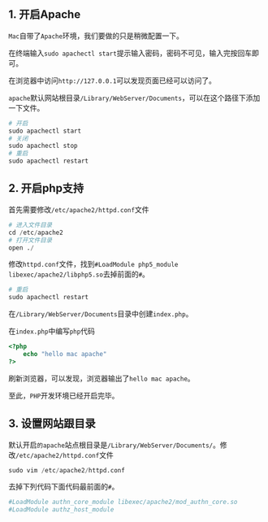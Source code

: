 ## 1. 开启Apache

```Mac```自带了```Apache```环境，我们要做的只是稍微配置一下。

在终端输入```sudo apachectl start```提示输入密码，密码不可见，输入完按回车即可。

在浏览器中访问```http://127.0.0.1```可以发现页面已经可以访问了。

```apache```默认网站根目录```/Library/WebServer/Documents```，可以在这个路径下添加一下文件。

```s
# 开启
sudo apachectl start
# 关闭
sudo apachectl stop
# 重启
sudo apachectl restart
```

## 2. 开启php支持

首先需要修改```/etc/apache2/httpd.conf```文件

```s
# 进入文件目录
cd /etc/apache2
# 打开文件目录
open ./
```

修改```httpd.conf```文件，找到```#LoadModule php5_module libexec/apache2/libphp5.so```去掉前面的```#```。

```s
# 重启
sudo apachectl restart 
```

在```/Library/WebServer/Documents```目录中创建```index.php```。

在```index.php```中编写```php```代码

```php
<?php
    echo "hello mac apache"
?>
```

刷新浏览器，可以发现，浏览器输出了```hello mac apache```。

至此，```PHP```开发环境已经开启完毕。

## 3. 设置网站跟目录

默认开启```的apache```站点根目录是```/Library/WebServer/Documents/```。修改```/etc/apache2/httpd.conf```文件

```s
sudo vim /etc/apache2/httpd.conf
```

去掉下列代码下面代码最前面的```#```。

```s
#LoadModule authn_core_module libexec/apache2/mod_authn_core.so
#LoadModule authz_host_module 